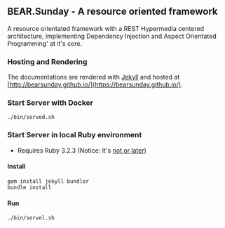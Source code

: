## BEAR.Sunday - A resource oriented framework

A resource orientated framework with a REST Hypermedia centered architecture, implementing Dependency Injection and Aspect Orientated Programming' at it's core.

### Hosting and Rendering

The documentations are rendered with  [Jekyll](http://jekyllrb.com) and hosted at [http://bearsunday.github.io/](https://bearsunday.github.io/).

### Start Server with Docker

```
./bin/served.sh
```

### Start Server in local Ruby environment

* Requires Ruby 3.2.3 (Notice: It's [not or later](https://stackoverflow.com/questions/77851863/bundle-exec-jekyll-serve-not-working-locally))

#### Install
```
gem install jekyll bundler
bundle install
```

#### Run
```
./bin/servel.sh
```
